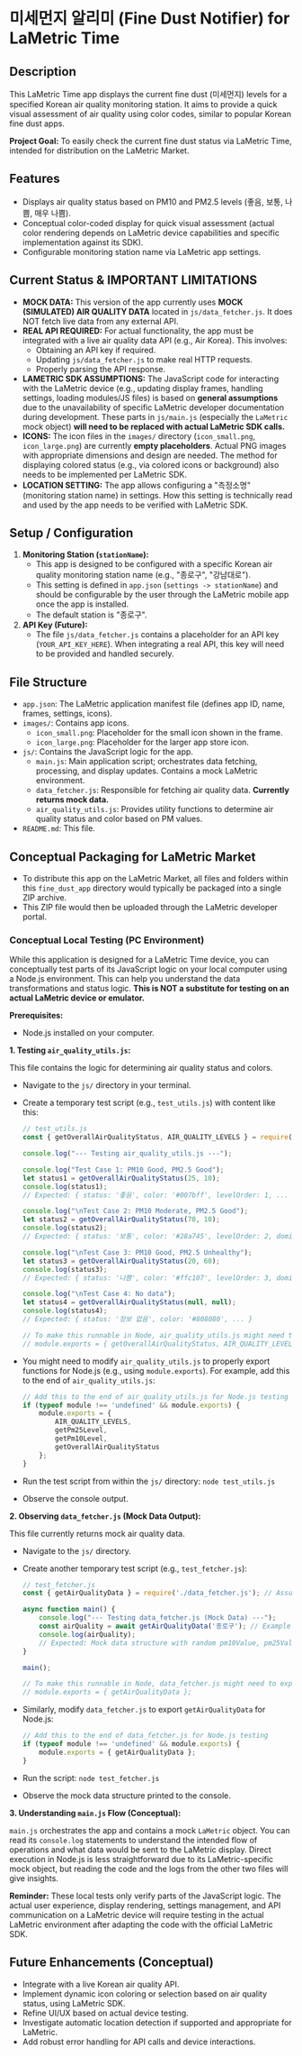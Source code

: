 # 미세먼지 알리미 (Fine Dust Notifier) for LaMetric Time

## Description

This LaMetric Time app displays the current fine dust (미세먼지) levels for a specified Korean air quality monitoring station. It aims to provide a quick visual assessment of air quality using color codes, similar to popular Korean fine dust apps.

**Project Goal:** To easily check the current fine dust status via LaMetric Time, intended for distribution on the LaMetric Market.

## Features

*   Displays air quality status based on PM10 and PM2.5 levels (좋음, 보통, 나쁨, 매우 나쁨).
*   Conceptual color-coded display for quick visual assessment (actual color rendering depends on LaMetric device capabilities and specific implementation against its SDK).
*   Configurable monitoring station name via LaMetric app settings.

## Current Status & IMPORTANT LIMITATIONS

*   **MOCK DATA:** This version of the app currently uses **MOCK (SIMULATED) AIR QUALITY DATA** located in `js/data_fetcher.js`. It does NOT fetch live data from any external API.
*   **REAL API REQUIRED:** For actual functionality, the app must be integrated with a live air quality data API (e.g., Air Korea). This involves:
    *   Obtaining an API key if required.
    *   Updating `js/data_fetcher.js` to make real HTTP requests.
    *   Properly parsing the API response.
*   **LAMETRIC SDK ASSUMPTIONS:** The JavaScript code for interacting with the LaMetric device (e.g., updating display frames, handling settings, loading modules/JS files) is based on **general assumptions** due to the unavailability of specific LaMetric developer documentation during development. These parts in `js/main.js` (especially the `LaMetric` mock object) **will need to be replaced with actual LaMetric SDK calls.**
*   **ICONS:** The icon files in the `images/` directory (`icon_small.png`, `icon_large.png`) are currently **empty placeholders**. Actual PNG images with appropriate dimensions and design are needed. The method for displaying colored status (e.g., via colored icons or background) also needs to be implemented per LaMetric SDK.
*   **LOCATION SETTING:** The app allows configuring a "측정소명" (monitoring station name) in settings. How this setting is technically read and used by the app needs to be verified with LaMetric SDK.

## Setup / Configuration

1.  **Monitoring Station (`stationName`):**
    *   This app is designed to be configured with a specific Korean air quality monitoring station name (e.g., "종로구", "강남대로").
    *   This setting is defined in `app.json` (`settings -> stationName`) and should be configurable by the user through the LaMetric mobile app once the app is installed.
    *   The default station is "종로구".
2.  **API Key (Future):**
    *   The file `js/data_fetcher.js` contains a placeholder for an API key (`YOUR_API_KEY_HERE`). When integrating a real API, this key will need to be provided and handled securely.

## File Structure

*   `app.json`: The LaMetric application manifest file (defines app ID, name, frames, settings, icons).
*   `images/`: Contains app icons.
    *   `icon_small.png`: Placeholder for the small icon shown in the frame.
    *   `icon_large.png`: Placeholder for the larger app store icon.
*   `js/`: Contains the JavaScript logic for the app.
    *   `main.js`: Main application script; orchestrates data fetching, processing, and display updates. Contains a mock LaMetric environment.
    *   `data_fetcher.js`: Responsible for fetching air quality data. **Currently returns mock data.**
    *   `air_quality_utils.js`: Provides utility functions to determine air quality status and color based on PM values.
*   `README.md`: This file.

## Conceptual Packaging for LaMetric Market

*   To distribute this app on the LaMetric Market, all files and folders within this `fine_dust_app` directory would typically be packaged into a single ZIP archive.
*   This ZIP file would then be uploaded through the LaMetric developer portal.

### Conceptual Local Testing (PC Environment)

While this application is designed for a LaMetric Time device, you can conceptually test parts of its JavaScript logic on your local computer using a Node.js environment. This can help you understand the data transformations and status logic. **This is NOT a substitute for testing on an actual LaMetric device or emulator.**

**Prerequisites:**
*   Node.js installed on your computer.

**1. Testing `air_quality_utils.js`:**

This file contains the logic for determining air quality status and colors.

*   Navigate to the `js/` directory in your terminal.
*   Create a temporary test script (e.g., `test_utils.js`) with content like this:

    ```javascript
    // test_utils.js
    const { getOverallAirQualityStatus, AIR_QUALITY_LEVELS } = require('./air_quality_utils.js'); // Assuming CommonJS export for Node

    console.log("--- Testing air_quality_utils.js ---");

    console.log("Test Case 1: PM10 Good, PM2.5 Good");
    let status1 = getOverallAirQualityStatus(25, 10);
    console.log(status1);
    // Expected: { status: '좋음', color: '#007bff', levelOrder: 1, ... }

    console.log("\nTest Case 2: PM10 Moderate, PM2.5 Good");
    let status2 = getOverallAirQualityStatus(70, 10);
    console.log(status2);
    // Expected: { status: '보통', color: '#28a745', levelOrder: 2, dominantValueDisplay: 'PM10: 70', ... }

    console.log("\nTest Case 3: PM10 Good, PM2.5 Unhealthy");
    let status3 = getOverallAirQualityStatus(20, 60);
    console.log(status3);
    // Expected: { status: '나쁨', color: '#ffc107', levelOrder: 3, dominantValueDisplay: 'PM2.5: 60', ... }

    console.log("\nTest Case 4: No data");
    let status4 = getOverallAirQualityStatus(null, null);
    console.log(status4);
    // Expected: { status: '정보 없음', color: '#808080', ... }

    // To make this runnable in Node, air_quality_utils.js might need to export its functions, e.g., at the end of the file:
    // module.exports = { getOverallAirQualityStatus, AIR_QUALITY_LEVELS, getPm10Level, getPm25Level };
    ```
*   You might need to modify `air_quality_utils.js` to properly export functions for Node.js (e.g., using `module.exports`). For example, add this to the end of `air_quality_utils.js`:
    ```javascript
    // Add this to the end of air_quality_utils.js for Node.js testing
    if (typeof module !== 'undefined' && module.exports) {
        module.exports = {
            AIR_QUALITY_LEVELS,
            getPm25Level,
            getPm10Level,
            getOverallAirQualityStatus
        };
    }
    ```
*   Run the test script from within the `js/` directory: `node test_utils.js`
*   Observe the console output.

**2. Observing `data_fetcher.js` (Mock Data Output):**

This file currently returns mock air quality data.

*   Navigate to the `js/` directory.
*   Create another temporary test script (e.g., `test_fetcher.js`):

    ```javascript
    // test_fetcher.js
    const { getAirQualityData } = require('./data_fetcher.js'); // Assuming CommonJS export

    async function main() {
        console.log("--- Testing data_fetcher.js (Mock Data) ---");
        const airQuality = await getAirQualityData('종로구'); // Example station
        console.log(airQuality);
        // Expected: Mock data structure with random pm10Value, pm25Value.
    }

    main();

    // To make this runnable in Node, data_fetcher.js might need to export its functions, e.g., at the end of the file:
    // module.exports = { getAirQualityData };
    ```
*   Similarly, modify `data_fetcher.js` to export `getAirQualityData` for Node.js:
    ```javascript
    // Add this to the end of data_fetcher.js for Node.js testing
    if (typeof module !== 'undefined' && module.exports) {
        module.exports = { getAirQualityData };
    }
    ```
*   Run the script: `node test_fetcher.js`
*   Observe the mock data structure printed to the console.

**3. Understanding `main.js` Flow (Conceptual):**

`main.js` orchestrates the app and contains a mock `LaMetric` object. You can read its `console.log` statements to understand the intended flow of operations and what data would be sent to the LaMetric display. Direct execution in Node.js is less straightforward due to its LaMetric-specific mock object, but reading the code and the logs from the other two files will give insights.

**Reminder:** These local tests only verify parts of the JavaScript logic. The actual user experience, display rendering, settings management, and API communication on a LaMetric device will require testing in the actual LaMetric environment after adapting the code with the official LaMetric SDK.

## Future Enhancements (Conceptual)

*   Integrate with a live Korean air quality API.
*   Implement dynamic icon coloring or selection based on air quality status, using LaMetric SDK.
*   Refine UI/UX based on actual device testing.
*   Investigate automatic location detection if supported and appropriate for LaMetric.
*   Add robust error handling for API calls and device interactions.
